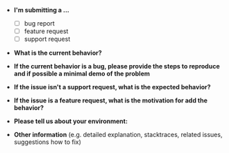 * **I'm submitting a ...**
  - [ ] bug report
  - [ ] feature request
  - [ ] support request

* **What is the current behavior?**

* **If the current behavior is a bug, please provide the steps to reproduce and if possible a minimal demo of the problem**

* **If the issue isn't a support request, what is the expected behavior?**

* **If the issue is a feature request, what is the motivation for add the behavior?**

* **Please tell us about your environment:**

* **Other information** (e.g. detailed explanation, stacktraces, related issues, suggestions how to fix)
